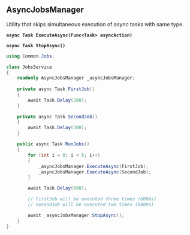## AsyncJobsManager
Utility that skips simultaneous execution of async tasks with same type.

__`async Task ExecuteAsync(Func<Task> asyncAction)`__  

__`async Task StopAsync()`__  

```cs
using Common.Jobs;

class JobsService
{
    readonly AsyncJobsManager _asyncJobsManager;
    
    private async Task FirstJob()
    {
        await Task.Delay(200);
    }

    private async Task SecondJob()
    {
        await Task.Delay(300);
    }

    public async Task RunJobs()
    {
        for (int i = 0; i < 5; i++)
        {
            _asyncJobsManager.ExecuteAsync(FirstJob);
            _asyncJobsManager.ExecuteAsync(SecondJob);
        }

        await Task.Delay(500);

        // FirstJob will be executed three times (600ms)
        // SecondJob will be executed two times (600ms)

        await _asyncJobsManager.StopAsync();
    }
}
```
